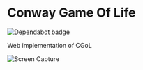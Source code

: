 # Conway Game Of Life

[![Dependabot badge](https://flat.badgen.net/dependabot/wbkd/webpack-starter?icon=dependabot)](https://dependabot.com/)

Web implementation of CGoL 

![Screen Capture](https://github.com/carturoch/conwayjs/img/capture.gif)
